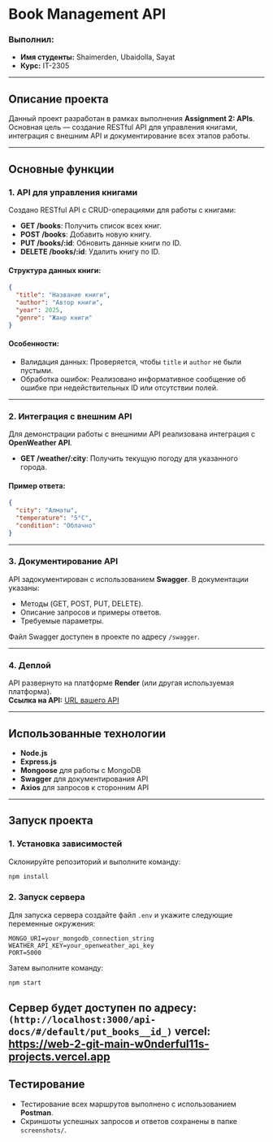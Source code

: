 # **Book Management API**

### **Выполнил:**

- **Имя студенты:** Shaimerden, Ubaidolla, Sayat
- **Курс:** IT-2305
---

## **Описание проекта**

Данный проект разработан в рамках выполнения **Assignment 2: APIs**. Основная цель — создание RESTful API для управления книгами, интеграция с внешним API и документирование всех этапов работы.

---

## **Основные функции**

### **1. API для управления книгами**

Создано RESTful API с CRUD-операциями для работы с книгами:

- **GET /books**: Получить список всех книг.
- **POST /books**: Добавить новую книгу.
- **PUT /books/:id**: Обновить данные книги по ID.
- **DELETE /books/:id**: Удалить книгу по ID.

#### **Структура данных книги:**

```json
{
  "title": "Название книги",
  "author": "Автор книги",
  "year": 2025,
  "genre": "Жанр книги"
}
```

#### **Особенности:**

- Валидация данных: Проверяется, чтобы `title` и `author` не были пустыми.
- Обработка ошибок: Реализовано информативное сообщение об ошибке при недействительных ID или отсутствии полей.

---

### **2. Интеграция с внешним API**

Для демонстрации работы с внешними API реализована интеграция с **OpenWeather API**.

- **GET /weather/:city**: Получить текущую погоду для указанного города.

#### **Пример ответа:**

```json
{
  "city": "Алматы",
  "temperature": "5°C",
  "condition": "Облачно"
}
```

---

### **3. Документирование API**

API задокументирован с использованием **Swagger**. В документации указаны:

- Методы (GET, POST, PUT, DELETE).
- Описание запросов и примеры ответов.
- Требуемые параметры.

Файл Swagger доступен в проекте по адресу `/swagger`.

---

### **4. Деплой**

API развернуто на платформе **Render** (или другая используемая платформа).\
**Ссылка на API:** [URL вашего API](#)

---

## **Использованные технологии**

- **Node.js**
- **Express.js**
- **Mongoose** для работы с MongoDB
- **Swagger** для документирования API
- **Axios** для запросов к сторонним API

---

## **Запуск проекта**

### **1. Установка зависимостей**

Склонируйте репозиторий и выполните команду:

```bash
npm install
```

### **2. Запуск сервера**

Для запуска сервера создайте файл `.env` и укажите следующие переменные окружения:

```
MONGO_URI=your_mongodb_connection_string
WEATHER_API_KEY=your_openweather_api_key
PORT=5000
```

Затем выполните команду:

```bash
npm start
```

Сервер будет доступен по адресу: `(http://localhost:3000/api-docs/#/default/put_books__id_)`
vercel: https://web-2-git-main-w0nderful11s-projects.vercel.app
---

## **Тестирование**

- Тестирование всех маршрутов выполнено с использованием **Postman**.
- Скриншоты успешных запросов и ответов сохранены в папке `screenshots/`.


